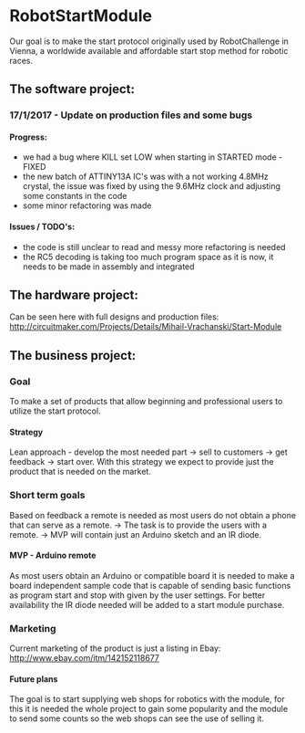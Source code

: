 # RobotStartModule

Our goal is to make the start protocol originally used by RobotChallenge in Vienna, a worldwide available and affordable start stop method for robotic races.

## The software project:
### 17/1/2017 - Update on production files and some bugs
#### Progress:
- we had a bug where KILL set LOW when starting in STARTED mode - FIXED
- the new batch of ATTINY13A IC's was with a not working 4.8MHz crystal, the issue was fixed by using the 9.6MHz clock and adjusting some constants in the code
- some minor refactoring was made

#### Issues / TODO's:
- the code is still unclear to read and messy more refactoring is needed
- the RC5 decoding is taking too much program space as it is now, it needs to be made in assembly and integrated

## The hardware project:
Can be seen here with full designs and production files: http://circuitmaker.com/Projects/Details/Mihail-Vrachanski/Start-Module

## The business project:
### Goal
To make a set of products that allow beginning and professional users to utilize the start protocol.

#### Strategy
Lean approach - develop the most needed part -> sell to customers -> get feedback -> start over. 
With this strategy we expect to provide just the product that is needed on the market.

### Short term goals
Based on feedback a remote is needed as most users do not obtain a phone that can serve as a remote.
    -> The task is to provide the users with a remote.
        ->  MVP will contain just an Arduino sketch and an IR diode.

#### MVP - Arduino remote
As most users obtain an Arduino or compatible board it is needed to make a board independent sample code that is capable of sending basic functions as program start and stop with given by the user settings. For better availability the IR diode needed will be added to a start module purchase.

### Marketing
Current marketing of the product is just a listing in Ebay: http://www.ebay.com/itm/142152118677

#### Future plans
The goal is to start supplying web shops for robotics with the module, for this it is needed the whole project to gain some popularity and the module to send some counts so the web shops can see the use of selling it.
